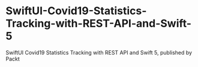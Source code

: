 


# SwiftUI-Covid19-Statistics-Tracking-with-REST-API-and-Swift-5
SwiftUI Covid19 Statistics Tracking with REST API and Swift 5, published by Packt
